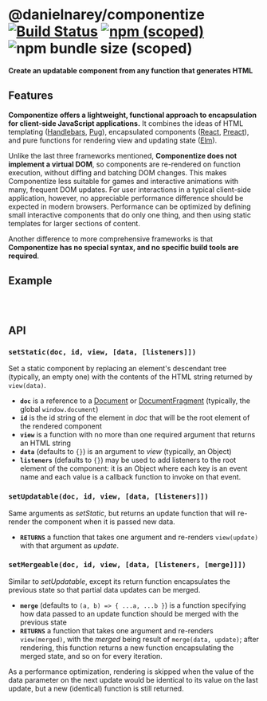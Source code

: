 # @danielnarey/componentize [![Build Status](https://travis-ci.com/danielnarey/componentize.svg?branch=master)](https://travis-ci.com/danielnarey/componentize) [![npm (scoped)](https://img.shields.io/npm/v/@danielnarey/componentize)](https://www.npmjs.com/package/@danielnarey/componentize) ![npm bundle size (scoped)](https://img.shields.io/bundlephobia/min/@danielnarey/componentize)

**Create an updatable component from any function that generates HTML**

## Features

**Componentize offers a lightweight, functional approach to encapsulation for client-side JavaScript applications.** It combines the ideas of HTML templating ([Handlebars](https://www.npmjs.com/package/handlebars), [Pug](https://www.npmjs.com/package/pug)), encapsulated components ([React](https://reactjs.org/), [Preact](https://preactjs.com/)), and pure functions for rendering view and updating state ([Elm](https://guide.elm-lang.org/architecture/)). 

Unlike the last three frameworks mentioned, **Componentize does not implement a virtual DOM**, so components are re-rendered on function execution, without diffing and batching DOM changes. This makes Componentize less suitable for games and interactive animations with many, frequent DOM updates. For user interactions in a typical client-side application, however, no appreciable performance difference should be expected in modern browsers. Performance can be optimized by defining small interactive components that do only one thing, and then using static templates for larger sections of content.

Another difference to more comprehensive frameworks is that **Componentize has no special syntax, and no specific build tools are required**.


## Example

```js




```


## API

### `setStatic(doc, id, view, [data, [listeners]])`

Set a static component by replacing an element's descendant tree (typically, an empty one) with the contents of the HTML string returned by `view(data)`.

- **`doc`** is a reference to a [Document](https://developer.mozilla.org/en-US/docs/Web/API/Document) or [DocumentFragment](https://developer.mozilla.org/en-US/docs/Web/API/DocumentFragment) (typically, the global `window.document`)
- **`id`** is the id string of the element in *doc* that will be the root element of the rendered component 
- **`view`** is a function with no more than one required argument that returns an HTML string
- **`data`** (defaults to `{}`) is an argument to *view* (typically, an Object)
- **`listeners`** (defaults to `{}`) may be used to add listeners to the root element of the component: it is an Object where each key is an event name and each value is a callback function to invoke on that event.


### `setUpdatable(doc, id, view, [data, [listeners]])`

Same arguments as *setStatic*, but returns an update function that will re-render the component when it is passed new data.

- **`RETURNS`** a function that takes one argument and re-renders `view(update)` with that argument as *update*.


### `setMergeable(doc, id, view, [data, [listeners, [merge]]])`

Similar to *setUpdatable*, except its return function encapsulates the previous state so that partial data updates can be merged. 

- **`merge`** (defaults to `(a, b) => { ...a, ...b }`) is a function specifying how data passed to an update function should be merged with the previous state
- **`RETURNS`** a function that takes one argument and re-renders `view(merged)`, with the *merged* being result of `merge(data, update)`; after rendering, this function returns a new function encapsulating the merged state, and so on for every iteration.

As a performance optimization, rendering is skipped when the value of the data parameter on the next update would be identical to its value on the last update, but a new (identical) function is still returned.
